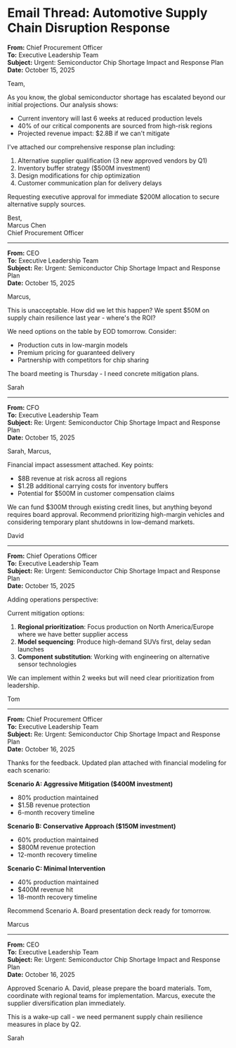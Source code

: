 # Email Thread: Automotive Supply Chain Disruption Response

**From:** Chief Procurement Officer  
**To:** Executive Leadership Team  
**Subject:** Urgent: Semiconductor Chip Shortage Impact and Response Plan  
**Date:** October 15, 2025  

Team,

As you know, the global semiconductor shortage has escalated beyond our initial projections. Our analysis shows:

- Current inventory will last 6 weeks at reduced production levels
- 40% of our critical components are sourced from high-risk regions
- Projected revenue impact: $2.8B if we can't mitigate

I've attached our comprehensive response plan including:
1. Alternative supplier qualification (3 new approved vendors by Q1)
2. Inventory buffer strategy ($500M investment)
3. Design modifications for chip optimization
4. Customer communication plan for delivery delays

Requesting executive approval for immediate $200M allocation to secure alternative supply sources.

Best,  
Marcus Chen  
Chief Procurement Officer  

---

**From:** CEO  
**To:** Executive Leadership Team  
**Subject:** Re: Urgent: Semiconductor Chip Shortage Impact and Response Plan  
**Date:** October 15, 2025  

Marcus,

This is unacceptable. How did we let this happen? We spent $50M on supply chain resilience last year - where's the ROI?

We need options on the table by EOD tomorrow. Consider:
- Production cuts in low-margin models
- Premium pricing for guaranteed delivery
- Partnership with competitors for chip sharing

The board meeting is Thursday - I need concrete mitigation plans.

Sarah  

---

**From:** CFO  
**To:** Executive Leadership Team  
**Subject:** Re: Urgent: Semiconductor Chip Shortage Impact and Response Plan  
**Date:** October 15, 2025  

Sarah, Marcus,

Financial impact assessment attached. Key points:
- $8B revenue at risk across all regions
- $1.2B additional carrying costs for inventory buffers
- Potential for $500M in customer compensation claims

We can fund $300M through existing credit lines, but anything beyond requires board approval. Recommend prioritizing high-margin vehicles and considering temporary plant shutdowns in low-demand markets.

David  

---

**From:** Chief Operations Officer  
**To:** Executive Leadership Team  
**Subject:** Re: Urgent: Semiconductor Chip Shortage Impact and Response Plan  
**Date:** October 15, 2025  

Adding operations perspective:

Current mitigation options:
1. **Regional prioritization**: Focus production on North America/Europe where we have better supplier access
2. **Model sequencing**: Produce high-demand SUVs first, delay sedan launches
3. **Component substitution**: Working with engineering on alternative sensor technologies

We can implement within 2 weeks but will need clear prioritization from leadership.

Tom  

---

**From:** Chief Procurement Officer  
**To:** Executive Leadership Team  
**Subject:** Re: Urgent: Semiconductor Chip Shortage Impact and Response Plan  
**Date:** October 16, 2025  

Thanks for the feedback. Updated plan attached with financial modeling for each scenario:

**Scenario A: Aggressive Mitigation ($400M investment)**
- 80% production maintained
- $1.5B revenue protection
- 6-month recovery timeline

**Scenario B: Conservative Approach ($150M investment)**
- 60% production maintained
- $800M revenue protection
- 12-month recovery timeline

**Scenario C: Minimal Intervention**
- 40% production maintained
- $400M revenue hit
- 18-month recovery timeline

Recommend Scenario A. Board presentation deck ready for tomorrow.

Marcus  

---

**From:** CEO  
**To:** Executive Leadership Team  
**Subject:** Re: Urgent: Semiconductor Chip Shortage Impact and Response Plan  
**Date:** October 16, 2025  

Approved Scenario A. David, please prepare the board materials. Tom, coordinate with regional teams for implementation. Marcus, execute the supplier diversification plan immediately.

This is a wake-up call - we need permanent supply chain resilience measures in place by Q2.

Sarah